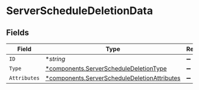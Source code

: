 # ServerScheduleDeletionData


## Fields

| Field                                                                                                       | Type                                                                                                        | Required                                                                                                    | Description                                                                                                 |
| ----------------------------------------------------------------------------------------------------------- | ----------------------------------------------------------------------------------------------------------- | ----------------------------------------------------------------------------------------------------------- | ----------------------------------------------------------------------------------------------------------- |
| `ID`                                                                                                        | **string*                                                                                                   | :heavy_minus_sign:                                                                                          | N/A                                                                                                         |
| `Type`                                                                                                      | [*components.ServerScheduleDeletionType](../../models/components/serverscheduledeletiontype.md)             | :heavy_minus_sign:                                                                                          | N/A                                                                                                         |
| `Attributes`                                                                                                | [*components.ServerScheduleDeletionAttributes](../../models/components/serverscheduledeletionattributes.md) | :heavy_minus_sign:                                                                                          | N/A                                                                                                         |